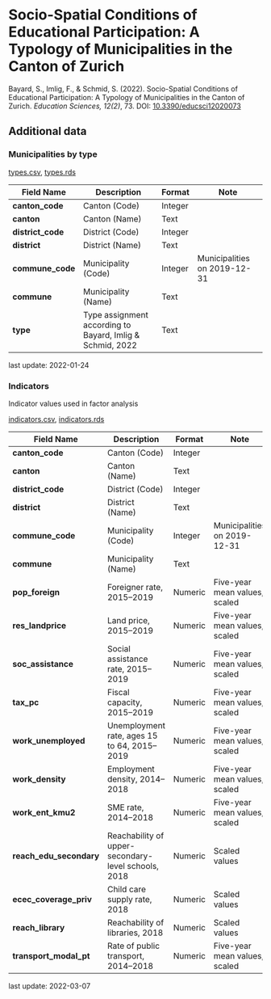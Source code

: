 # Socio-Spatial Conditions of Educational Participation: A Typology of Municipalities in the Canton of Zurich

Bayard, S., Imlig, F., & Schmid, S. (2022). Socio-Spatial Conditions of Educational Participation: A Typology of Municipalities in the Canton of Zurich. _Education Sciences, 12(2)_, 73. DOI: [10.3390/educsci12020073](https://dx.doi.org/10.3390/educsci12020073)

## Additional data

### Municipalities by type

[types.csv](https://github.com/bildungsmonitoringZH/SociospatialConditions_data/blob/master/data/types.csv), 
[types.rds](https://github.com/bildungsmonitoringZH/SociospatialConditions_data/blob/master/data/types.rds)

| Field Name          | Description                                | Format     | Note |
|---------------------|--------------------------------------------|------------|------|
| __canton_code__     | Canton (Code)                       | Integer | |
| __canton__     | Canton (Name)                       | Text | |
| __district_code__     | District (Code)                       | Integer | |
| __district__     | District (Name)                       | Text | |
| __commune_code__     | Municipality (Code)                       | Integer | Municipalities on 2019-12-31 |
| __commune__     | Municipality (Name)                       | Text | |
| __type__ | Type assignment according to Bayard, Imlig & Schmid, 2022 | Text | |

last update: 2022-01-24

### Indicators

Indicator values used in factor analysis

[indicators.csv](https://github.com/bildungsmonitoringZH/SociospatialConditions_data/blob/master/data/indicators.csv), 
[indicators.rds](https://github.com/bildungsmonitoringZH/SociospatialConditions_data/blob/master/data/indicators.rds)

| Field Name          | Description                                | Format     | Note |
|---------------------|--------------------------------------------|------------|------|
| __canton_code__     | Canton (Code)                       | Integer | |
| __canton__     | Canton (Name)                       | Text | |
| __district_code__     | District (Code)                       | Integer | |
| __district__     | District (Name)                       | Text | |
| __commune_code__     | Municipality (Code)                       | Integer | Municipalities on 2019-12-31 |
| __commune__     | Municipality (Name)                       | Text | |
| __pop_foreign__ | Foreigner rate, 2015–2019 | Numeric | Five-year mean values, scaled |
| __res_landprice__ | Land price, 2015–2019 | Numeric | Five-year mean values, scaled |
| __soc_assistance__ | Social assistance rate, 2015–2019 | Numeric | Five-year mean values, scaled |
| __tax_pc__ | Fiscal capacity, 2015–2019 | Numeric | Five-year mean values, scaled |
| __work_unemployed__ | Unemployment rate, ages 15 to 64, 2015–2019 | Numeric | Five-year mean values, scaled |
| __work_density__ | Employment density, 2014–2018 | Numeric | Five-year mean values, scaled |
| __work_ent_kmu2__ | SME rate, 2014–2018 | Numeric | Five-year mean values, scaled |
| __reach_edu_secondary__ | Reachability of upper-secondary-level schools, 2018 | Numeric | Scaled values |
| __ecec_coverage_priv__ | Child care supply rate, 2018 | Numeric | Scaled values |
| __reach_library__ | Reachability of libraries, 2018 | Numeric | Scaled values |
| __transport_modal_pt__ | Rate of public transport, 2014–2018 | Numeric | Five-year mean values, scaled |

last update: 2022-03-07